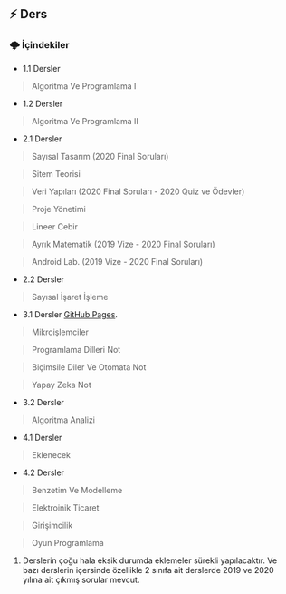 ## :zap: Ders

###   🌩 İçindekiler

- 1.1 Dersler

> Algoritma Ve Programlama I

- 1.2 Dersler

> Algoritma Ve Programlama II

- 2.1 Dersler

> Sayısal Tasarım (2020 Final Soruları)

> Sitem Teorisi

> Veri Yapıları (2020 Final Soruları - 2020 Quiz ve Ödevler)

> Proje Yönetimi

> Lineer Cebir

> Ayrık Matematik (2019 Vize - 2020 Final Soruları)

> Android Lab. (2019 Vize - 2020 Final Soruları)

- 2.2 Dersler

> Sayısal İşaret İşleme

- 3.1 Dersler [GitHub Pages](https://github.com/furkanbicakk/Ders/tree/master/3.1).
 
> Mikroişlemciler

> Programlama Dilleri Not

> Biçimsile Diler Ve Otomata Not

> Yapay Zeka Not

- 3.2 Dersler

> Algoritma Analizi

- 4.1 Dersler

> Eklenecek

- 4.2 Dersler

> Benzetim Ve Modelleme

> Elektroinik Ticaret

> Girişimcilik

> Oyun Programlama

1. Derslerin çoğu hala eksik durumda eklemeler sürekli yapılacaktır. Ve bazı derslerin içersinde özellikle 2 sınıfa ait derslerde 2019 ve 2020 yılına ait çıkmış sorular mevcut.

